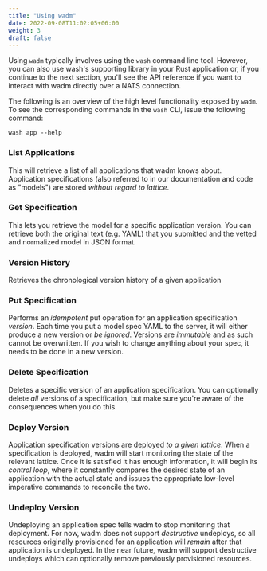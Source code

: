 ```yaml
---
title: "Using wadm"
date: 2022-09-08T11:02:05+06:00
weight: 3
draft: false
---
```


Using `wadm` typically involves using the `wash` command line tool. However, you can also use wash's supporting library in your Rust application or, if you continue to the next section, you'll see the API reference if you want to interact with wadm directly over a NATS connection.

The following is an overview of the high level functionality exposed by `wadm`. To see the corresponding commands in the `wash` CLI, issue the following command:

```
wash app --help
```

### List Applications
This will retrieve a list of all applications that wadm knows about. Application specifications (also referred to in our documentation and code as "models") are stored _without regard to lattice_.

### Get Specification
This lets you retrieve the model for a specific application version. You can retrieve both the original text (e.g. YAML) that you submitted and the vetted and normalized model in JSON format.

### Version History
Retrieves the chronological version history of a given application

### Put Specification
Performs an _idempotent_ put operation for an application specification _version_. Each time you put a model spec YAML to the server, it will either produce a new version or _be ignored_. Versions are _immutable_ and as such cannot be overwritten. If you wish to change anything about your spec, it needs to be done in a new version.

### Delete Specification
Deletes a specific version of an application specification. You can optionally delete _all_ versions of a specification, but make sure you're aware of the consequences when you do this.

### Deploy Version
Application specification versions are deployed _to a given lattice_. When a specification is deployed, wadm will start monitoring the state of the relevant lattice. Once it is satisfied it has enough information, it will begin its _control loop_, where it constantly compares the desired state of an application with the actual state and issues the appropriate low-level imperative commands to reconcile the two.

### Undeploy Version
Undeploying an application spec tells wadm to stop monitoring that deployment. For now, wadm does not support _destructive_ undeploys, so all resources originally provisioned for an application will _remain_ after that application is undeployed. In the near future, wadm will support destructive undeploys which can optionally remove previously provisioned resources.
